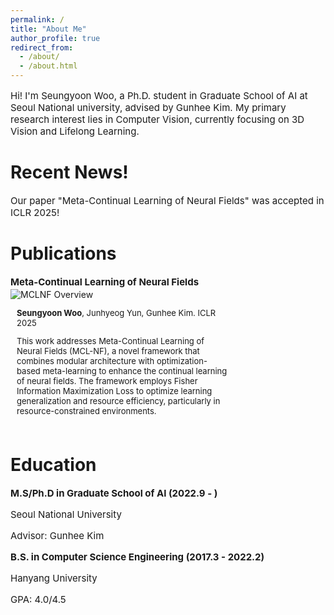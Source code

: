 ```yaml
---
permalink: /
title: "About Me"
author_profile: true
redirect_from:
  - /about/
  - /about.html
---
```


<p style="font-size:15px;">Hi! I'm Seungyoon Woo, a Ph.D. student in Graduate School of AI at Seoul National university, advised by Gunhee Kim. My primary research interest lies in Computer Vision, currently focusing on 3D Vision and Lifelong Learning.
</p>

Recent News!
======
<p style="font-size:15px;">Our paper "Meta-Continual Learning of Neural Fields" was accepted in ICLR 2025!</p>

Publications
======
<p style="font-size:15px; margin-bottom:2px; margin-top:0px"><b>Meta-Continual Learning of Neural Fields</b></p>
<div class="pub_item" style="display:inline-flex; flex-wrap:wrap; padding-bottom:20px;">
  <div class="pub_img" style="width:270px; object-fit:cover;">
    <img src="{{ base_path }}/images/FIM.png" alt="MCLNF Overview">
  </div>
  <div class="pub_detail" style="margin-left:10px; max-width:340px">
    <p style="font-size:13px; margin-bottom:2px"><b>Seungyoon Woo</b>, Junhyeog Yun, Gunhee Kim. ICLR 2025</p>
    <p style="font-size:13px; margin-bottom:2px">This work addresses Meta-Continual Learning of Neural Fields (MCL-NF), a novel framework that combines modular architecture with optimization-based meta-learning to enhance the continual learning of neural fields. The framework employs Fisher Information Maximization Loss to optimize learning generalization and resource efficiency, particularly in resource-constrained environments.</p>
  </div>
</div>

Education
======
<p style="font-size:15px; margin-bottom:2px"><b>M.S/Ph.D in Graduate School of AI (2022.9 - )</b></p>
<p style="font-size:15px; margin-bottom:2px">Seoul National University</p>
<p style="font-size:15px; margin-bottom:12px">Advisor: Gunhee Kim</p>

<p style="font-size:15px; margin-bottom:2px"><b>B.S. in Computer Science Engineering (2017.3 - 2022.2)</b></p>
<p style="font-size:15px; margin-bottom:2px">Hanyang University</p>
<p style="font-size:15px; margin-bottom:10px">GPA: 4.0/4.5</p>
